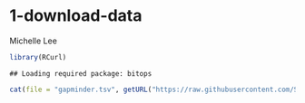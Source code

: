 # 1-download-data
Michelle Lee  




```r
library(RCurl)
```

```
## Loading required package: bitops
```

```r
cat(file = "gapminder.tsv", getURL("https://raw.githubusercontent.com/STAT545-UBC/STAT545-UBC.github.io/master/gapminderDataFiveYear.txt"))
```

